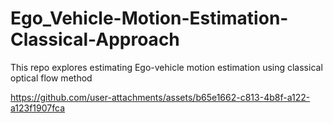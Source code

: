 # Ego_Vehicle-Motion-Estimation-Classical-Approach
This repo explores estimating Ego-vehicle motion estimation using classical optical flow method



https://github.com/user-attachments/assets/b65e1662-c813-4b8f-a122-a123f1907fca


